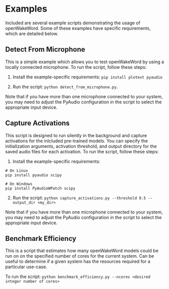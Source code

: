 # Examples

Included are several example scripts demonstrating the usage of openWakeWord. Some of these examples have specific requirements, which are detailed below.

## Detect From Microphone

This is a simple example which allows you to test openWakeWord by using a locally connected microphone. To run the script, follow these steps:

1) Install the example-specific requirements: `pip install plotext pyaudio`

2) Run the script: `python detect_from_microphone.py`.

Note that if you have more than one microphone connected to your system, you may need to adjust the PyAudio configuration in the script to select the appropriate input device.

## Capture Activations

This script is designed to run silently in the background and capture activations for the inlcluded pre-trained models. You can specify the initialization arguments, activation threshold, and output directory for the saved audio files for each activation. To run the script, follow these steps:

1) Install the example-specific requirements:

```
# On Linux
pip install pyaudio scipy

# On Windows
pip install PyAudioWPatch scipy
```

2) Run the script: `python capture_activations.py --threshold 0.5 --output_dir <my_dir>`

Note that if you have more than one microphone connected to your system, you may need to adjust the PyAudio configuration in the script to select the appropriate input device.

## Benchmark Efficiency

This is a script that estimates how many openWakeWord models could be run on on the specified number of cores for the current system. Can be useful to determine if a given system has the resources required for a particular use-case.

To run the script: `python benchmark_efficiency.py --ncores <desired integer number of cores>`